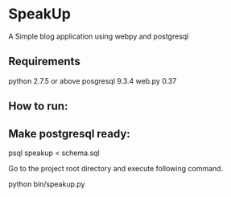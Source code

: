 SpeakUp
=======

A Simple blog application using webpy and postgresql

Requirements
------------

python 2.7.5 or above
posgresql 9.3.4
web.py 0.37

How to run:
----------

Make postgresql ready:
---------------------
psql speakup < schema.sql

Go to the project root directory and execute following command.

python bin/speakup.py

